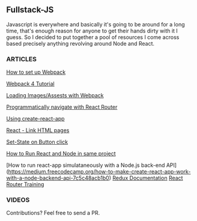 ## Fullstack-JS
Javascript is everywhere and basically it's going to be around for a long time, that's enough reason for anyone to get their hands dirty with it I guess. 
So I decided to put together a pool of resources I come across based precisely anything revolving around Node and React.



### ARTICLES
[How to set up Webpack](https://scotch.io/tutorials/setting-up-webpack-for-any-project)

[Webpack 4 Tutorial](https://www.valentinog.com/blog/webpack-tutorial/#webpack_4_as_a_zero_configuration_module_bundler)

[Loading Images/Assests with Webpack](https://webpack.js.org/guides/asset-management/#loading-images)

[Programmatically navigate with React Router](https://tylermcginnis.com/react-router-programmatically-navigate/)

[Using create-react-app](https://www.codecademy.com/articles/how-to-create-a-react-app)

[React <Link> - Link HTML pages](https://knowbody.github.io/react-router-docs/api/Link.html)

[Set-State on Button click](https://stackoverflow.com/questions/38038521/reactjs-onclick-setstate-to-different-element)

[How to Run React and Node in same project](https://hackernoon.com/full-stack-web-application-using-react-node-js-express-and-webpack-97dbd5b9d708)

[How to run react-app simulataneously  with a Node.js back-end API] (https://medium.freecodecamp.org/how-to-make-create-react-app-work-with-a-node-backend-api-7c5c48acb1b0)
[Redux Documentation](redux.js.org)
[React Router Training](https://reacttraining.com/react-router/core/guides/philosophy)


### VIDEOS



Contributions? Feel free to send a PR.
